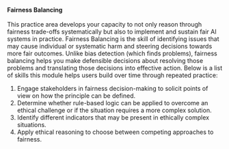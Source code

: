 **Fairness Balancing** </br> </br>
This practice area develops your capacity to not only reason through fairness trade-offs systematically but also to implement and sustain fair AI systems in practice. Fairness Balancing is the skill of identifying issues that may cause individual or systematic harm and steering decisions towards more fair outcomes. Unlike bias detection (which finds problems), fairness balancing helps you make defensible decisions about resolving those problems and translating those decisions into effective action. Below is a list of skills this module helps users build over time through repeated practice:
1.	Engage stakeholders in fairness decision-making to solicit points of view on how the principle can be defined.
2.	Determine whether rule-based logic can be applied to overcome an ethical challenge or if the situation requires a more complex solution.
3.	Identify different indicators that may be present in ethically complex situations.
4.	Apply ethical reasoning to choose between competing approaches to fairness.
